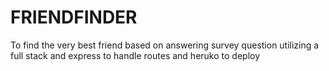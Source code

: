 # FRIENDFINDER
 To find the very best friend based on answering survey question utilizing  a full stack and express to handle routes and heruko to deploy
